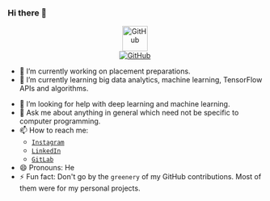 ### Hi there 👋
<center>
<a href="https://github.com/shrinidhi99"><img src="https://avatars1.githubusercontent.com/u/32514046?s=460&u=df682293524053c34ccf75b31ccdfef03660c078&v=4" alt="GitHub" width="50"></a><br>
<a href="https://github.com/shrinidhi99"><img src="https://img.shields.io/badge/shrinidhi-github-blue" alt="GitHub"></a>
</center>

- 🔭 I’m currently working on placement preparations.
- 🌱 I’m currently learning big data analytics, machine learning, TensorFlow APIs and algorithms.
<!-- - 👯 I’m looking to collaborate on ... -->
- 🤔 I’m looking for help with deep learning and machine learning.
- 💬 Ask me about anything in general which need not be specific to computer programming.
- 📫 How to reach me: 
    * [`Instagram`](https://www.instagram.com/shrinidhivarna/ "Shrinidhi Varna")
    * [`LinkedIn`](https://www.linkedin.com/in/shrinidhi99/ "Shrinidhi Varna")
    * [`GitLab`](https://gitlab.com/shrinidhi99 "Shrinidhi Anil Varna")
- 😄 Pronouns: He
- ⚡ Fun fact: Don't go by the `greenery` of my GitHub contributions. Most of them were for my personal projects.
